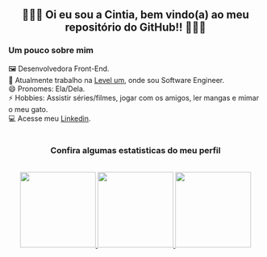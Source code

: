 <div align="center">

## 👩🏻‍💻 Oi eu sou a Cintia, bem vindo(a) ao meu repositório do GitHub!! 👩🏻‍💻
</div>

### Um pouco sobre mim

🖼️ Desenvolvedora Front-End. <br>
💼 Atualmente trabalho na [Level um](https://levelum.com.br/index.html), onde sou Software Engineer. <br>
😄 Pronomes: Ela/Dela. <br>
⚡ Hobbies: Assistir séries/filmes, jogar com os amigos, ler mangas e mimar o meu gato. <br>
💻 Acesse meu [Linkedin](https://www.linkedin.com/in/cintia-requiao/).
<br>

#

<div align="center">

### Confira algumas estatisticas do meu perfil
<br>
  <a href="https://github.com/https://github.com/cintiareq">
  <img height="150em" src="https://github-readme-stats.vercel.app/api?username=https://github.com/cintiareq&show_icons=true&theme=dark&include_all_commits=true&count_private=true"/>
  <img height="150em" src="https://github-readme-stats.vercel.app/api/top-langs/?username=https://github.com/cintiareq&layout=compact&langs_count=7&theme=dark"/>
  <img height="150em" src="https://github-readme-streak-stats.herokuapp.com/?user=https://github.com/cintiareq&theme=dark&hide_border=true" />
</div>